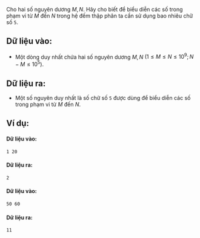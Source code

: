Cho hai số nguyên dương $M, N$. Hãy cho biết để biểu diễn các số trong phạm vi từ $M$ đến $N$ trong hệ đếm thập phân ta cần sử dụng bao nhiêu chữ số `5`.

## Dữ liệu vào:
- Một dòng duy nhất chứa hai số nguyên dương $M, N$ $(1 ≤ M≤N≤10^9; N - M≤10^5)$.

## Dữ liệu ra:
- Một số nguyên duy nhất là số chữ số `5` được dùng để biểu diễn các số trong phạm vi từ $M$ đến $N$.

## Ví dụ:
#### Dữ liệu vào:
```
1 20
```

#### Dữ liệu ra:
```
2
```

#### Dữ liệu vào:
```
50 60
```

#### Dữ liệu ra:
```
11
```